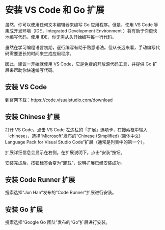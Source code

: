 # 安装 VS Code 和 Go 扩展

虽然，你可以使用任何文本编辑器来编写 Go 应用程序。但是，使用 VS Code 等集成开发环境（IDE，Integrated Development Environment ）将有助于你更快地编写代码，使用 IDE，你无需从头开始编写每一行代码。

虽然在学习编程语言初期，逐行编写有助于熟悉语法。但从长远来看，手动编写代码需要更长的时间来生成应用程序。

因此，建议一开始就使用 VS Code，它是免费的开放源代码工具，并提供 Go 扩展来帮助你快速编写代码。

## 安装 VS Code

到官网下载：https://code.visualstudio.com/download

## 安装 Chinese 扩展

打开 VS Code，点击 VS Code 左边栏的「扩展」选项卡，在搜索框中输入「chinese」，选择“Microsoft”发布的“Chinese (Simplified) (简体中文) Language Pack for Visual Studio Code”扩展（通常是列表中的第一个）。

扩展详细信息会显示在右侧。在扩展说明下，点击“安装”按钮。

安装完成后，按钮标签会变为“卸载”，说明扩展已经安装成功。

## 安装 Code Runner 扩展

搜索选择“Jun Han”发布的“Code Runner”扩展进行安装。

## 安装 Go 扩展

搜索选择“Google Go 团队”发布的“Go”扩展进行安装。
